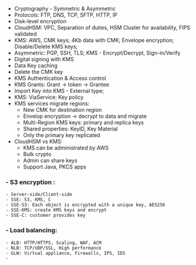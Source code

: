 - Cryptography - Symmetric & Asymmetric
- Protocols: FTP, DNS, TCP, SFTP, HTTP, IP
- Disk-level encryption
- CloudHSM: VPC, Separation of duties, HSM Cluster for availability, FIPS validated
- KMS: AWS, CMK keys; 4Kb data with CMK; Envelope encryption; Disable/Delete KMS keys; 
- Asymmetric: PGP, SSH, TLS; KMS - Encrypt/Decrypt, Sign-in/Verify
- Digital signing with KMS
- Data Key caching
- Delete the CMK key
- KMS Authentication & Access control
- KMS Grants: Grant -\> token -\> Grantee
- Import Key into KMS -  External type; 
- KMS: ViaService: Key policy
- KMS services migrate regions: 
	- New CMK for destination region
	- Envelop encryption -\> decrypt to data and migrate
	- Multi-Region KMS keys: primary and replica keys 
	- Shared properties: KeyID, Key Material
	- Only the primary key replicated
- CloudHSM vs KMS:
	- KMS can be administrated by AWS
	- Bulk crypto
	- Admin can share keys
	- Support Java, PKCS apps
### - S3 encryption :
	- Server-side/Client-side
	- SSE: S3, KMS, C
	- SSE-S3: Each object is encrypted with a unique key, AES256
	- SSE-KMS: create KMS keys and encrypt
	- SSE-C: customer provides key
### - Load balancing:
	- ALB: HTTP/HTTPS, Scaling, WAF, ACM
	- NLB: TCP/UDP/SSL, High performance
	- GLW: Virtual appliance, Firewalls, IPS, IDS
	- 